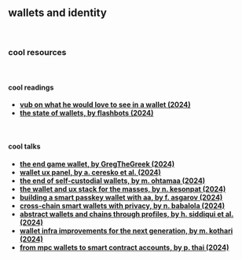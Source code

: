 ## wallets and identity

<br>

### cool resources

<br>

#### cool readings

* **[vub on what he would love to see in a wallet (2024)](https://vitalik.eth.limo/general/2024/12/03/wallets.html)**
* **[the state of wallets, by flashbots (2024)](https://writings.flashbots.net/state-of-wallets-2024)**

<br>

#### cool talks

* **[the end game wallet, by GregTheGreek (2024)](https://www.youtube.com/watch?v=FBB5YWMQ56s)**
* **[wallet ux panel, by a. ceresko et al. (2024)](https://www.youtube.com/watch?v=UhQWxhId2Nk)**
* **[the end of self-custodial wallets, by m. ohtamaa (2024)](https://www.youtube.com/watch?v=Cwn42afQZ3k)**
* **[the wallet and ux stack for the masses, by n. kesonpat (2024)](https://www.youtube.com/watch?v=5vkjN9LKsiw)**
* **[building a smart passkey wallet with aa, by f. asgarov (2024)](https://www.youtube.com/watch?v=IQ8J0wTHk98)**
* **[cross-chain smart wallets with privacy, by n. babalola (2024)](https://www.youtube.com/watch?v=DibVD2gCyp8)**
* **[abstract wallets and chains through profiles, by h. siddiqui et al. (2024)](https://www.youtube.com/watch?v=pg3mgNHQ6tc)**
* **[wallet infra improvements for the next generation, by m. kothari (2024)](https://www.youtube.com/watch?v=GUZ33tEdOJw)**
* **[from mpc wallets to smart contract accounts, by p. thai (2024)](https://www.youtube.com/watch?v=Yr0AS9QifjU)**
